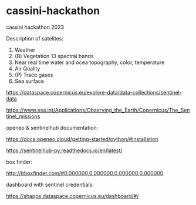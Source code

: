 # cassini-hackathon
cassini hackathon 2023

Description of satelites:
1. Weather
2. (B) Vegetation 13 spectral bands
3. Near real time water and ocea topography, color, temperature
4. Air Quality
5. (P) Trace gases
6. Sea surface
   
https://dataspace.copernicus.eu/explore-data/data-collections/sentinel-data

https://www.esa.int/Applications/Observing_the_Earth/Copernicus/The_Sentinel_missions

openeo & sentinelhub documentation:

https://docs.openeo.cloud/getting-started/python/#installation

https://sentinelhub-py.readthedocs.io/en/latest/

box finder:

http://bboxfinder.com/#0.000000,0.000000,0.000000,0.000000

dashboard with sentinel credentials:

https://shapps.dataspace.copernicus.eu/dashboard/#/
